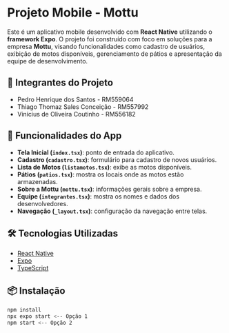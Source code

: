 # Projeto Mobile - Mottu

Este é um aplicativo mobile desenvolvido com **React Native** utilizando o **framework Expo**. O projeto foi construído com foco em soluções para a empresa **Mottu**, visando funcionalidades como cadastro de usuários, exibição de motos disponíveis, gerenciamento de pátios e apresentação da equipe de desenvolvimento.

## 👥 Integrantes do Projeto

- Pedro Henrique dos Santos - RM559064
- Thiago Thomaz Sales Conceição - RM557992
- Vinícius de Oliveira Coutinho - RM556182

## 📱 Funcionalidades do App

- **Tela Inicial (`index.tsx`)**: ponto de entrada do aplicativo.
- **Cadastro (`cadastro.tsx`)**: formulário para cadastro de novos usuários.
- **Lista de Motos (`listamotos.tsx`)**: exibe as motos disponíveis.
- **Pátios (`patios.tsx`)**: mostra os locais onde as motos estão armazenadas.
- **Sobre a Mottu (`mottu.tsx`)**: informações gerais sobre a empresa.
- **Equipe (`integrantes.tsx`)**: mostra os nomes e dados dos desenvolvedores.
- **Navegação (`_layout.tsx`)**: configuração da navegação entre telas.

## 🛠️ Tecnologias Utilizadas

- [React Native](https://reactnative.dev/)
- [Expo](https://expo.dev/)
- [TypeScript](https://www.typescriptlang.org/)

## 📦 Instalação

```bash
npm install
npx expo start <-- Opção 1
npm start <-- Opção 2


